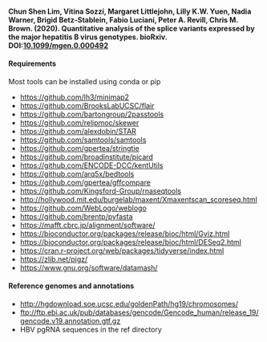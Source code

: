 #### Chun Shen Lim, Vitina Sozzi, Margaret Littlejohn, Lilly K.W. Yuen, Nadia Warner, Brigid Betz-Stablein, Fabio Luciani, Peter A. Revill, Chris M. Brown. (2020). Quantitative analysis of the splice variants expressed by the major hepatitis B virus genotypes. bioRxiv. DOI:[10.1099/mgen.0.000492](https://doi.org/10.1099/mgen.0.000492)

#### Requirements
Most tools can be installed using conda or pip
- https://github.com/lh3/minimap2
- https://github.com/BrooksLabUCSC/flair
- https://github.com/bartongroup/2passtools
- https://github.com/relipmoc/skewer
- https://github.com/alexdobin/STAR
- https://github.com/samtools/samtools
- https://github.com/gpertea/stringtie
- https://github.com/broadinstitute/picard
- https://github.com/ENCODE-DCC/kentUtils
- https://github.com/arq5x/bedtools
- https://github.com/gpertea/gffcompare
- https://github.com/Kingsford-Group/rnaseqtools
- http://hollywood.mit.edu/burgelab/maxent/Xmaxentscan_scoreseq.html
- https://github.com/WebLogo/weblogo
- https://github.com/brentp/pyfasta
- https://mafft.cbrc.jp/alignment/software/
- https://bioconductor.org/packages/release/bioc/html/Gviz.html
- https://bioconductor.org/packages/release/bioc/html/DESeq2.html
- https://cran.r-project.org/web/packages/tidyverse/index.html
- https://zlib.net/pigz/
- https://www.gnu.org/software/datamash/

#### Reference genomes and annotations
- http://hgdownload.soe.ucsc.edu/goldenPath/hg19/chromosomes/
- ftp://ftp.ebi.ac.uk/pub/databases/gencode/Gencode_human/release_19/gencode.v19.annotation.gtf.gz
- HBV pgRNA sequences in the ref directory
